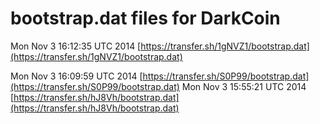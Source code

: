 bootstrap.dat files for DarkCoin
===
Mon Nov  3 16:12:35 UTC 2014 [https://transfer.sh/1gNVZ1/bootstrap.dat](https://transfer.sh/1gNVZ1/bootstrap.dat)

Mon Nov  3 16:09:59 UTC 2014 [https://transfer.sh/S0P99/bootstrap.dat](https://transfer.sh/S0P99/bootstrap.dat)
Mon Nov  3 15:55:21 UTC 2014 [https://transfer.sh/hJ8Vh/bootstrap.dat](https://transfer.sh/hJ8Vh/bootstrap.dat)
